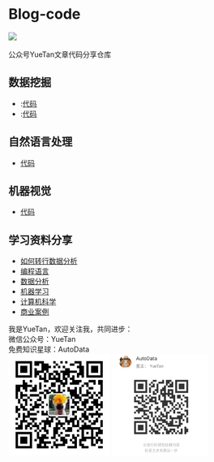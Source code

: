 # Blog-code

<img src="https://img.shields.io/badge/%E5%85%AC%E4%BC%97%E5%8F%B7-YueTan-brightgreen"><br>

公众号YueTan文章代码分享仓库

## 数据挖掘
- []() :[代码]()
- []() :[代码]()

## 自然语言处理
- []() [代码]()
## 机器视觉
- []() [代码]()

## 学习资料分享
- [如何转行数据分析]()
- [编程语言]()
- [数据分析]()
- [机器学习]()
- [计算机科学]()
- [商业案例]()

我是YueTan，欢迎关注我，共同进步：<br>
微信公众号：YueTan<br>
免费知识星球：AutoData<br>
<img src="./assets/imgs/public_account.jpg" height="200">
<img src="./assets/imgs/knowledge.png" height="200">


